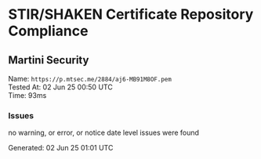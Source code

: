 # STIR/SHAKEN Certificate Repository Compliance

## Martini Security

Name: `https://p.mtsec.me/2884/aj6-MB91M8OF.pem`\
Tested At: 02 Jun 25 00:50 UTC\
Time: 93ms

### Issues

no warning, or error, or notice date level issues were found

Generated: 02 Jun 25 01:01 UTC